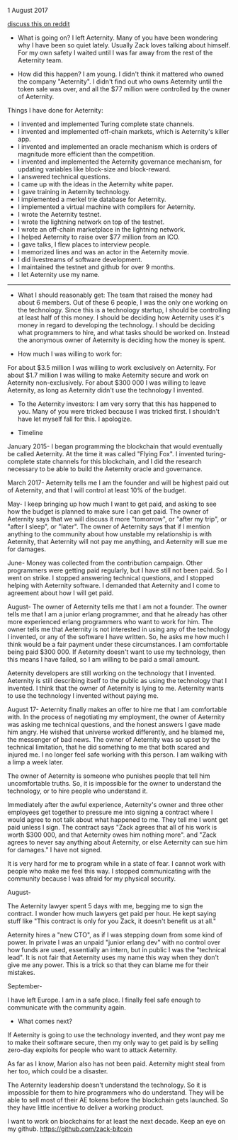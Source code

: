 1 August 2017

[discuss this on reddit](https://www.reddit.com/r/Amoveo/comments/6xjcgm/why_i_stopped_working_on_aeternity_why_amoveo_is/)

* What is going on?
I left Aeternity.
Many of you have been wondering why I have been so quiet lately.
Usually Zack loves talking about himself.
For my own safety I waited until I was far away from the rest of the Aeternity team.

* How did this happen?
I am young.
I didn't think it mattered who owned the company "Aeternity".
I didn't find out who owns Aeternity until the token sale was over, and all the $77 million were controlled by the owner of Aeternity.

Things I have done for Aeternity:
* I invented and implemented Turing complete state channels.
* I invented and implemented off-chain markets, which is Aeternity's killer app.
* I invented and implemented an oracle mechanism which is orders of magnitude more efficient than the competition.
* I invented and implemented the Aeternity governance mechanism, for updating variables like block-size and block-reward.
* I answered technical questions.
* I came up with the ideas in the Aeternity white paper.
* I gave training in Aeternity technology.
* I implemented a merkel trie database for Aeternity.
* I implemented a virtual machine with compilers for Aeternity.
* I wrote the Aeternity testnet.
* I wrote the lightning network on top of the testnet.
* I wrote an off-chain marketplace in the lightning network.
* I helped Aeternity to raise over $77 million from an ICO.
* I gave talks, I flew places to interview people.
* I memorized lines and was an actor in the Aeternity movie.
* I did livestreams of software development.
* I maintained the testnet and github for over 9 months.
* I let Aeternity use my name.

* * *

*  What I should reasonably get:
The team that raised the money had about 6 members.
Out of these 6 people, I was the only one working on the technology.
Since this is a technology startup, I should be controlling at least half of this money.
I should be deciding how Aeternity uses it's money in regard to developing the technology.
I should be deciding what programmers to hire, and what tasks should be worked on.
Instead the anonymous owner of Aeternity is deciding how the money is spent.

* How much I was willing to work for:

For about $3.5 million I was willing to work exclusively on Aeternity.
For about $1.7 million I was willing to make Aeternity secure and work on Aeternity non-exclusively.
For about $300 000 I was willing to leave Aeternity, as long as Aeternity didn't use the technology I invented.

* To the Aeternity investors:
I am very sorry that this has happened to you.
Many of you were tricked because I was tricked first.
I shouldn't have let myself fall for this.
I apologize.


* Timeline

January 2015-
I began programming the blockchain that would eventually be called Aeternity. At the time it was called "Flying Fox".
I invented turing-complete state channels for this blockchain, and I did the research necessary to be able to build the Aeternity oracle and governance.

March 2017-
Aeternity tells me I am the founder and will be highest paid out of Aeternity, and that I will control at least 10% of the budget.

May-
I keep bringing up how much I want to get paid, and asking to see how the budget is planned to make sure I can get paid.
The owner of Aeternity says that we will discuss it more "tomorrow", or "after my trip", or "after I sleep", or "later".
The owner of Aeternity says that if I mention anything to the community about how unstable my relationship is with Aeternity, that Aeternity will not pay me anything, and Aeternity will sue me for damages.

June-
Money was collected from the contribution campaign.
Other programmers were getting paid regularly, but I have still not been paid.
So I went on strike.
I stopped answering technical questions, and I stopped helping with Aeternity software.
I demanded that Aeternity and I come to agreement about how I will get paid.

August-
The owner of Aeternity tells me that I am not a founder.
The owner tells me that I am a junior erlang programmer, and that he already has other more experienced erlang programmers who want to work for him. 
The owner tells me that Aeternity is not interested in using any of the technology I invented, or any of the software I have written. So, he asks me how much I think would be a fair payment under these circumstances. I am comfortable being paid $300 000. 
If Aeternity doesn't want to use my technology, then this means I have failed, so I am willing to be paid a small amount.

Aeternity developers are still working on the technology that I invented.
Aeternity is still describing itself to the public as using the technology that I invented.
I think that the owner of Aeternity is lying to me.
Aeternity wants to use the technology I invented without paying me.

August 17-
Aeternity finally makes an offer to hire me that I am comfortable with. In the process of negotiating my employment, the owner of Aeternity was asking me technical questions, and the honest answers I gave made him angry. He wished that universe worked differently, and he blamed me, the messenger of bad news. The owner of Aeternity was so upset by the technical limitation, that he did something to me that both scared and injured me. I no longer feel safe working with this person. I am walking with a limp a week later.

The owner of Aeternity is someone who punishes people that tell him uncomfortable truths.
So, it is impossible for the owner to understand the technology, or to hire people who understand it.

Immediately after the awful experience, Aeternity's owner and three other employees get together to pressure me into signing a contract where I would agree to not talk about what happened to me.
They tell me I wont get paid unless I sign.
The contract says "Zack agrees that all of his work is worth $300 000, and that Aeternity owes him nothing more". and "Zack agrees to never say anything about Aeternity, or else Aeternity can sue him for damages."
I have not signed. 

It is very hard for me to program while in a state of fear. I cannot work with people who make me feel this way.
I stopped communicating with the community because I was afraid for my physical security.

August-

The Aeternity lawyer spent 5 days with me, begging me to sign the contract.
I wonder how much lawyers get paid per hour.
He kept saying stuff like "This contract is only for you Zack, it doesn't benefit us at all."

Aeternity hires a "new CTO", as if I was stepping down from some kind of power.
In private I was an unpaid "junior erlang dev" with no control over how funds are used, essentially an intern,
but in public I was the "technical lead".
It is not fair that Aeternity uses my name this way when they don't give me any power.
This is a trick so that they can blame me for their mistakes.

September-

I have left Europe. I am in a safe place.
I finally feel safe enough to communicate with the community again.


* What comes next?

If Aeternity is going to use the technology invented,
and they wont pay me to make their software secure,
then my only way to get paid is by selling zero-day exploits for people who want to attack Aeternity.

As far as I know, Marion also has not been paid. Aeternity might steal from her too, which could be a disaster.

The Aeternity leadership doesn't understand the technology.
So it is impossible for them to hire programmers who do understand.
They will be able to sell most of their AE tokens before the blockchain gets launched.
So they have little incentive to deliver a working product.

I want to work on blockchains for at least the next decade.
Keep an eye on my github.
https://github.com/zack-bitcoin


